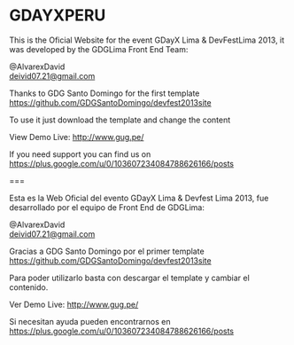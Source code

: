 GDAYXPERU
=========

This is the Oficial Website for the event GDayX Lima & DevFestLima 2013, it was developed by the GDGLima Front End Team:

@AlvarexDavid <br>
deivid07.21@gmail.com 

Thanks to GDG Santo Domingo for the first template <br>
https://github.com/GDGSantoDomingo/devfest2013site

To use it just download the template and change the content

View Demo Live: http://www.gug.pe/

If you need support you can find us on  <br> https://plus.google.com/u/0/103607234084788626166/posts


===

Esta es la Web Oficial del evento GDayX Lima & Devfest Lima 2013, fue desarrollado por el equipo de Front End de GDGLima:

@AlvarexDavid <br> deivid07.21@gmail.com


Gracias a GDG Santo Domingo por el primer template <br>
https://github.com/GDGSantoDomingo/devfest2013site

Para poder utilizarlo basta con descargar el template y cambiar el contenido.

Ver Demo Live: http://www.gug.pe/

Si necesitan ayuda pueden encontrarnos en <br> https://plus.google.com/u/0/103607234084788626166/posts




